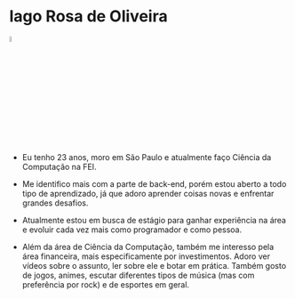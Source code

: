 # Iago Rosa de Oliveira

<div>
  <a href="mailto:iagoimportantthings@gmail.com"><img width=5% height=5% loading="lazy" src="https://github.com/iagorosa28/iagorosa28/assets/125699322/1df10280-36e3-44c4-b504-83359b542ec2"></a>
</div>

- Eu tenho 23 anos, moro em São Paulo e atualmente faço Ciência da Computação na FEI.

- Me identifico mais com a parte de back-end, porém estou aberto a todo tipo de aprendizado, já que adoro aprender coisas novas e enfrentar grandes desafios.

- Atualmente estou em busca de estágio para ganhar experiência na área e evoluir cada vez mais como programador e como pessoa.

- Além da área de Ciência da Computação, também me interesso pela área financeira, mais especificamente por investimentos. Adoro ver vídeos sobre o assunto, ler sobre ele e botar em prática. Também gosto de jogos, animes, escutar diferentes tipos de música (mas com preferência por rock) e de esportes em geral.
<!--
**iagorosa28/iagorosa28** is a ✨ _special_ ✨ repository because its `README.md` (this file) appears on your GitHub profile.

Here are some ideas to get you started:

- 🔭 I’m currently working on ...
- 🌱 I’m currently learning ...
- 👯 I’m looking to collaborate on ...
- 🤔 I’m looking for help with ...
- 💬 Ask me about ...
- 📫 How to reach me: ...
- 😄 Pronouns: ...
- ⚡ Fun fact: ...
-->
